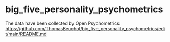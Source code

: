 # big_five_personality_psychometrics

The data have been collected by Open Psychometrics: https://github.com/ThomasBeuchot/big_five_personality_psychometrics/edit/main/README.md
